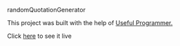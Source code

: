 randomQuotationGenerator

This project was built with the help of [Useful Programmer.](https://www.youtube.com/c/UsefulProgrammer)

Click [here](https://steelejackson.github.io/randomQuotationGenerator/) to see it live
